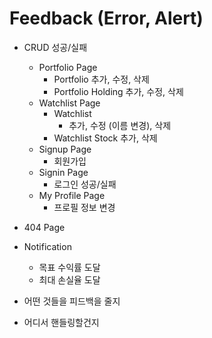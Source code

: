 
# Feedback (Error, Alert)


- CRUD 성공/실패
	- Portfolio Page
		- Portfolio 추가, 수정, 삭제
		- Portfolio Holding 추가, 수정, 삭제
	- Watchlist Page
		- Watchlist
			- 추가, 수정 (이름 변경), 삭제
		- Watchlist Stock 추가, 삭제
	- Signup Page
		- 회원가입
	- Signin Page
		- 로그인 성공/실패
	- My Profile Page
		- 프로필 정보 변경
- 404 Page
- Notification
	- 목표 수익률 도달
	- 최대 손실율 도달



- 어떤 것들을 피드백을 줄지
- 어디서 핸들링할건지





